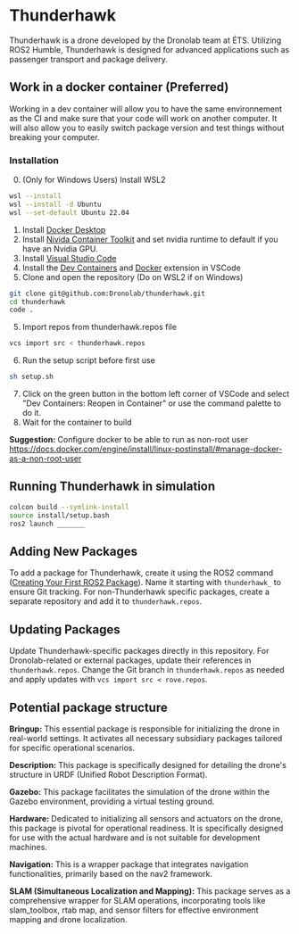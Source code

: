 # Thunderhawk

Thunderhawk is a drone developed by the Dronolab team at ÉTS. Utilizing ROS2 Humble, Thunderhawk is designed for advanced applications such as passenger transport and package delivery.

## Work in a docker container (Preferred)

Working in a dev container will allow you to have the same environnement as the CI and make sure that your code will work on another computer. It will also allow you to easily switch package version and test things without breaking your computer.

### Installation

0. (Only for Windows Users) Install WSL2
```bash
wsl --install
wsl --install -d Ubuntu
wsl --set-default Ubuntu 22.04
```
1. Install [Docker Desktop](https://www.docker.com/products/docker-desktop)
2. Install [Nivida Container Toolkit](https://docs.nvidia.com/datacenter/cloud-native/container-toolkit/latest/install-guide.html) and set nvidia runtime to default if you have an Nvidia GPU.
2. Install [Visual Studio Code](https://code.visualstudio.com/)
3. Install the [Dev Containers](https://marketplace.visualstudio.com/items?itemName=ms-vscode-remote.remote-containers) and [Docker](https://marketplace.visualstudio.com/items?itemName=ms-azuretools.vscode-docker) extension in VSCode
4. Clone and open the repository (Do on WSL2 if on Windows)
```bash
git clone git@github.com:Dronolab/thunderhawk.git
cd thunderhawk
code .
```
5. Import repos from thunderhawk.repos file
```bash
vcs import src < thunderhawk.repos
```
6. Run the setup script before first use
```bash
sh setup.sh
```
7. Click on the green button in the bottom left corner of VSCode and select "Dev Containers: Reopen in Container" or use the command palette to do it.
8. Wait for the container to build

**Suggestion:** Configure docker to be able to run as non-root user https://docs.docker.com/engine/install/linux-postinstall/#manage-docker-as-a-non-root-user

## Running Thunderhawk in simulation

```bash
colcon build --symlink-install
source install/setup.bash
ros2 launch _______
```

## Adding New Packages

To add a package for Thunderhawk, create it using the ROS2 command ([Creating Your First ROS2 Package](https://docs.ros.org/en/humble/Tutorials/Beginner-Client-Libraries/Creating-Your-First-ROS2-Package.html)). Name it starting with `thunderhawk_` to ensure Git tracking. For non-Thunderhawk specific packages, create a separate repository and add it to `thunderhawk.repos`.

## Updating Packages

Update Thunderhawk-specific packages directly in this repository. For Dronolab-related or external packages, update their references in `thunderhawk.repos`. Change the Git branch in `thunderhawk.repos` as needed and apply updates with `vcs import src < rove.repos`.

## Potential package structure

**Bringup:**
This essential package is responsible for initializing the drone in real-world settings. It activates all necessary subsidiary packages tailored for specific operational scenarios.

**Description:**
This package is specifically designed for detailing the drone's structure in URDF (Unified Robot Description Format).

**Gazebo:**
This package facilitates the simulation of the drone within the Gazebo environment, providing a virtual testing ground.

**Hardware:**
Dedicated to initializing all sensors and actuators on the drone, this package is pivotal for operational readiness. It is specifically designed for use with the actual hardware and is not suitable for development machines.

**Navigation:**
This is a wrapper package that integrates navigation functionalities, primarily based on the nav2 framework.

**SLAM (Simultaneous Localization and Mapping):**
This package serves as a comprehensive wrapper for SLAM operations, incorporating tools like slam_toolbox, rtab map, and sensor filters for effective environment mapping and drone localization.
